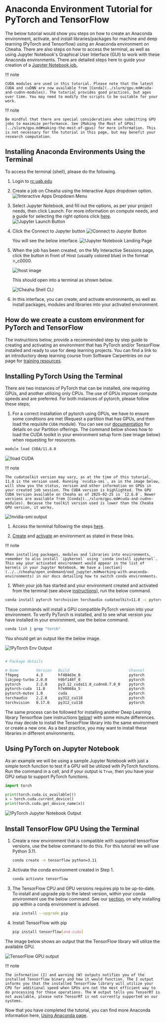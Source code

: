 # Anaconda Environment Tutorial for PyTorch and TensorFlow

The below tutorial would show you steps on how to create an Anaconda environment, activate, and install libraries/packages for machine and deep learning (PyTorch and Tensorflow) using an Anaconda environment on Cheaha. There are also steps on how to access the terminal, as well as using Jupyter Notebook's Graphical User Interface (GUI) to work with these Anaconda environments. There are detailed steps here to guide your creation of a [Jupyter Notebook job.](../open_ondemand/ood_layout.md#interactive-apps)

<!-- markdownlint-disable MD046 -->
!!! note

    CUDA modules are used in this tutorial. Please note that the latest CUDA and cuDNN are now available from [Conda](../slurm/gpu.md#cuda-and-cudnn-modules). The tutorial provides good practices, but ages over time. You may need to modify the scripts to be suitable for your work.
<!-- markdownlint-enable MD046 -->

<!-- markdownlint-disable MD046 -->
!!! note

    Be mindful that there are special considerations when submitting GPU jobs to maximize performance. See [Making the Most of GPUs](../slurm/gpu.md#making-the-most-of-gpus) for more information. This is not necessary for the tutorial in this page, but may benefit your research computation.
<!-- markdownlint-enable MD046 -->

## Installing Anaconda Environments Using the Terminal

To access the terminal (shell), please do the following.

1. Login to [rc.uab.edu](https://rc.uab.edu)

1. Create a job on Cheaha using the Interactive Apps dropdown option.![!Interactive Apps Dropdown Menu](images/interactive_dropdown.png)

1. Select Jupyter Notebook, and fill out the options, as per your project needs, then click Launch.  For more information on compute needs, and a guide for selecting the right options click [here](../job_efficiency.md#estimating-compute-resources). ![!Jupyter Launch Button](images/jupyter_launch.png)

1. Click the Connect to Jupyter button ![!Connect to Jupyter Button](images/connect_to_jupyt_button.png)

    You will see the below interface. ![!Jupyter Notebook Landing Page](images/jupyter_landing_page.png)

1. When the job has been created, on the My Interactive Sessions page, click the button in front of Host (usually colored blue) in the format >_c0000.

    ![!host image](images/cheaha_shell_button.png)

    This should open into a terminal as shown below.

    ![!Cheaha Shell CLI](images/cheaha_shell_cli.png)

1. In this interface, you can create, and activate environments, as well as install packages, modules and libraries into your activated environment.

## How do we create a custom environment for PyTorch and TensorFlow

The instructions below, provide a recommended step by step guide to creating and activating an environment that has PyTorch and/or TensorFlow installed and ready to use for deep learning projects. You can find a link to an introductory deep learning course from Software Carpentries on our page for [training resources](../../education/training_resources.md#the-carpentries).

## Installing PyTorch Using the Terminal

There are two instances of PyTorch that can be installed, one requiring GPUs, and another utilizing only CPUs. The use of GPUs improve compute speeds and are preferred. For both instances of pytorch, please follow these steps;

1. For a correct installation of pytorch using GPUs, we have to ensure some conditions are met (Request a partition that has GPUs, and then load the requisite `CUDA` module). You can see our [documentation](../hardware.md#details) for details on our Partition offerings. The command below shows how to load the CUDA toolkit in your environment setup form (see image below) when requesting for resources.

```bash
module load CUDA/11.8.0
```

![!load CUDA](images/module_load_cuda.png)

<!-- markdownlint-disable MD046 -->
!!! note

    The cudatoolkit version may vary, as at the time of this tutorial, 11.8 is the version used. Running `nvidia-smi`, as in the image below, will show you the status, version and other information on GPUs in your created job session. The CUDA version is highlighted. The GPU CUDA Version available on Cheaha as of 2025-02-25 is `12.6.0`. Newer versions are available from [Conda](../slurm/gpu.md#cuda-and-cudnn-modules). Because the toolkit version used is lower than the Cheaha GPU version, it works.
<!-- markdownlint-enable MD046 -->

![!nvidia-smi output](images/CudaVersion.png)

1. Access the terminal following the steps [here](#installing-anaconda-environments-using-the-terminal).

1. [Create](../../workflow_solutions/using_anaconda.md#create-an-environment) and [activate](../../workflow_solutions/using_anaconda.md#activate-an-environment) an environment as stated in these links.

<!-- markdownlint-disable MD046 -->
!!! note

    When installing packages, modules and libraries into environments, remember to also install `ipykernel` using `conda install ipykernel`. This way your activated environment would appear in the list of kernels in your Jupyter Notebook. We have a [section](../../cheaha/open_ondemand/ood_jupyter.md#working-with-anaconda-environments) in our docs detailing how to switch conda environments.

<!-- markdownlint-enable MD046 -->

1. When your job has started and your environment created and activated from the terminal (see above [instructions](../../workflow_solutions/using_anaconda.md#create-an-environment)), run the below command.

```bash
conda install pytorch torchvision torchaudio cudatoolkit=11.8 -c pytorch -c nvidia
```

These commands will install a GPU compatible PyTorch version into your environment. To verify PyTorch is installed, and to see what version you have installed in your environment, use the below command.

```bash
conda list | grep "torch"
```

You should get an output like the below image.

![!PyTorch Env Output](images/pytorchversion_output.png)

```bash

# Package details

# Name        Version   Build                           Channel
ffmpeg        4.3       hf484d3e_0                      pytorch
libjpeg-turbo 2.0.0     h9bf148f_0                      pytorch
pytorch       2.2.0     py3.12_cuda11.8_cudnn8.7.0_0    pytorch
pytorch-cuda  11.8      h7e8668a_5                      pytorch
pytorch-mutex 1.0       cuda                            pytorch
torchaudio    2.2.0     py312_cu118                     pytorch
torchvision   0.17.0    py312_cu118                     pytorch
```

The same process can be followed for installing another Deep Learning library Tensorflow (see instructions [below](#install-tensorflow-gpu-using-the-terminal)) with some minute differences. You may decide to install the TensorFlow library into the same environment or create a new one. As a best practice, you may want to install these libraries in different environments.

## Using PyTorch on Jupyter Notebook

As an example we will be using a sample Jupyter Notebook with just a simple torch function to test if a GPU will be utilized with PyTorch functions. Run the command in a cell, and if your output is `True`, then you have your GPU setup to support PyTorch functions.

```python
import torch

print(torch.cuda.is_available())
x = torch.cuda.current_device()
print(torch.cuda.get_device_name(x))
```

![!PyTorch Jupyter Notebook Output](images/pytorch_output.png)

## Install TensorFlow GPU Using the Terminal

1. Create a new environment that is compatible with supported tensorflow versions, use the below command to do this. For this tutorial we will use Python 3.11.

    ```bash
    conda create -n tensorflow python=3.11
    ```

1. Activate the conda environment created in Step 1.

    ```bash
    conda activate tensorflow
    ```

1. The TensorFlow CPU and GPU versions requires pip to be up-to-date. To install and upgrade pip to the latest version, within your conda environment use the below command. See our [section](../../cheaha/open_ondemand/ood_jupyter.md#pip-installs-packages-outside-of-environment), on why installing pip within a conda environment is advised.

    ```bash
    pip install --upgrade pip
    ```

1. Install TensorFlow with pip

    ```bash
    pip install tensorflow[and-cuda]
    ```

The image below shows an output that the TensorFlow library will utilize the available GPU.

![TensorFlow GPU output](images/tensor_gpu.png)

<!-- markdownlint-disable MD046 -->
!!! note

    The information (I) and warning (W) outputs notifies you of the installed Tensorflow binary and how it would function. The I output informs you that the installed Tensorflow library will utilize your CPU for additional speed when GPUs are not the most efficient way to do processing for these operations. The W output tells you TensorRT is not available, please note TensorRT is not currently supported on our systems.
<!-- markdownlint-enable MD046 -->

Now that you have completed the tutorial, you can find more Anaconda information here, [Using Anaconda page](../../workflow_solutions/using_anaconda.md#anaconda).
